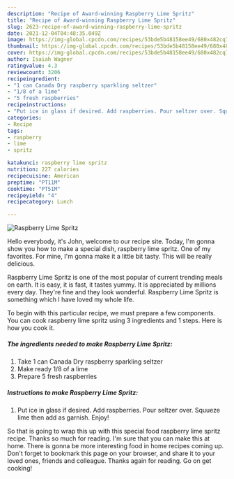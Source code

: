 ```yaml
---
description: "Recipe of Award-winning Raspberry Lime Spritz"
title: "Recipe of Award-winning Raspberry Lime Spritz"
slug: 2623-recipe-of-award-winning-raspberry-lime-spritz
date: 2021-12-04T04:48:35.049Z
image: https://img-global.cpcdn.com/recipes/53bde5b48158ee49/680x482cq70/raspberry-lime-spritz-recipe-main-photo.jpg
thumbnail: https://img-global.cpcdn.com/recipes/53bde5b48158ee49/680x482cq70/raspberry-lime-spritz-recipe-main-photo.jpg
cover: https://img-global.cpcdn.com/recipes/53bde5b48158ee49/680x482cq70/raspberry-lime-spritz-recipe-main-photo.jpg
author: Isaiah Wagner
ratingvalue: 4.3
reviewcount: 3206
recipeingredient:
- "1 can Canada Dry raspberry sparkling seltzer"
- "1/8 of a lime"
- "5 fresh raspberries"
recipeinstructions:
- "Put ice in glass if desired. Add raspberries. Pour seltzer over. Squueze lime then add as garnish. Enjoy!"
categories:
- Recipe
tags:
- raspberry
- lime
- spritz

katakunci: raspberry lime spritz 
nutrition: 227 calories
recipecuisine: American
preptime: "PT11M"
cooktime: "PT51M"
recipeyield: "4"
recipecategory: Lunch

---
```



![Raspberry Lime Spritz](https://img-global.cpcdn.com/recipes/53bde5b48158ee49/680x482cq70/raspberry-lime-spritz-recipe-main-photo.jpg)

Hello everybody, it's John, welcome to our recipe site. Today, I'm gonna show you how to make a special dish, raspberry lime spritz. One of my favorites. For mine, I'm gonna make it a little bit tasty. This will be really delicious.



Raspberry Lime Spritz is one of the most popular of current trending meals on earth. It is easy, it is fast, it tastes yummy. It is appreciated by millions every day. They're fine and they look wonderful. Raspberry Lime Spritz is something which I have loved my whole life.


To begin with this particular recipe, we must prepare a few components. You can cook raspberry lime spritz using 3 ingredients and 1 steps. Here is how you cook it.

<!--inarticleads1-->

##### The ingredients needed to make Raspberry Lime Spritz:

1. Take 1 can Canada Dry raspberry sparkling seltzer
1. Make ready 1/8 of a lime
1. Prepare 5 fresh raspberries




<!--inarticleads2-->

##### Instructions to make Raspberry Lime Spritz:

1. Put ice in glass if desired. Add raspberries. Pour seltzer over. Squueze lime then add as garnish. Enjoy!




So that is going to wrap this up with this special food raspberry lime spritz recipe. Thanks so much for reading. I'm sure that you can make this at home. There is gonna be more interesting food in home recipes coming up. Don't forget to bookmark this page on your browser, and share it to your loved ones, friends and colleague. Thanks again for reading. Go on get cooking!
